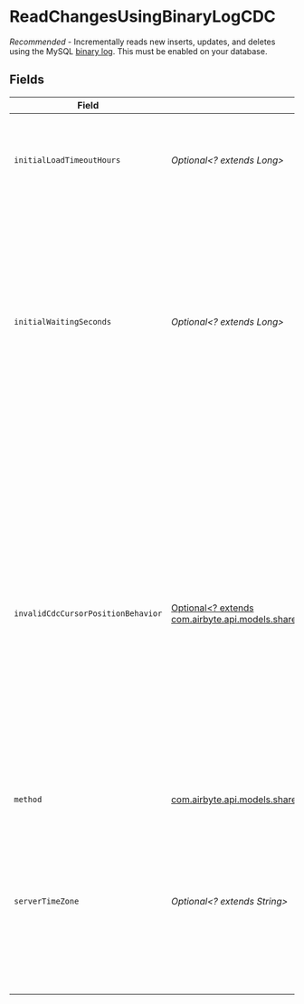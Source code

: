 # ReadChangesUsingBinaryLogCDC

<i>Recommended</i> - Incrementally reads new inserts, updates, and deletes using the MySQL <a href="https://docs.airbyte.com/integrations/sources/mysql/#change-data-capture-cdc">binary log</a>. This must be enabled on your database.


## Fields

| Field                                                                                                                                                                                                                                                                                                                                                               | Type                                                                                                                                                                                                                                                                                                                                                                | Required                                                                                                                                                                                                                                                                                                                                                            | Description                                                                                                                                                                                                                                                                                                                                                         |
| ------------------------------------------------------------------------------------------------------------------------------------------------------------------------------------------------------------------------------------------------------------------------------------------------------------------------------------------------------------------- | ------------------------------------------------------------------------------------------------------------------------------------------------------------------------------------------------------------------------------------------------------------------------------------------------------------------------------------------------------------------- | ------------------------------------------------------------------------------------------------------------------------------------------------------------------------------------------------------------------------------------------------------------------------------------------------------------------------------------------------------------------- | ------------------------------------------------------------------------------------------------------------------------------------------------------------------------------------------------------------------------------------------------------------------------------------------------------------------------------------------------------------------- |
| `initialLoadTimeoutHours`                                                                                                                                                                                                                                                                                                                                           | *Optional<? extends Long>*                                                                                                                                                                                                                                                                                                                                          | :heavy_minus_sign:                                                                                                                                                                                                                                                                                                                                                  | The amount of time an initial load is allowed to continue for before catching up on CDC logs.                                                                                                                                                                                                                                                                       |
| `initialWaitingSeconds`                                                                                                                                                                                                                                                                                                                                             | *Optional<? extends Long>*                                                                                                                                                                                                                                                                                                                                          | :heavy_minus_sign:                                                                                                                                                                                                                                                                                                                                                  | The amount of time the connector will wait when it launches to determine if there is new data to sync or not. Defaults to 300 seconds. Valid range: 120 seconds to 1200 seconds. Read about <a href="https://docs.airbyte.com/integrations/sources/mysql/#change-data-capture-cdc">initial waiting time</a>.                                                        |
| `invalidCdcCursorPositionBehavior`                                                                                                                                                                                                                                                                                                                                  | [Optional<? extends com.airbyte.api.models.shared.SourceMysqlInvalidCDCPositionBehaviorAdvanced>](../../models/shared/SourceMysqlInvalidCDCPositionBehaviorAdvanced.md)                                                                                                                                                                                             | :heavy_minus_sign:                                                                                                                                                                                                                                                                                                                                                  | Determines whether Airbyte should fail or re-sync data in case of an stale/invalid cursor value into the WAL. If 'Fail sync' is chosen, a user will have to manually reset the connection before being able to continue syncing data. If 'Re-sync data' is chosen, Airbyte will automatically trigger a refresh but could lead to higher cloud costs and data loss. |
| `method`                                                                                                                                                                                                                                                                                                                                                            | [com.airbyte.api.models.shared.SourceMysqlMethod](../../models/shared/SourceMysqlMethod.md)                                                                                                                                                                                                                                                                         | :heavy_check_mark:                                                                                                                                                                                                                                                                                                                                                  | N/A                                                                                                                                                                                                                                                                                                                                                                 |
| `serverTimeZone`                                                                                                                                                                                                                                                                                                                                                    | *Optional<? extends String>*                                                                                                                                                                                                                                                                                                                                        | :heavy_minus_sign:                                                                                                                                                                                                                                                                                                                                                  | Enter the configured MySQL server timezone. This should only be done if the configured timezone in your MySQL instance does not conform to IANNA standard.                                                                                                                                                                                                          |